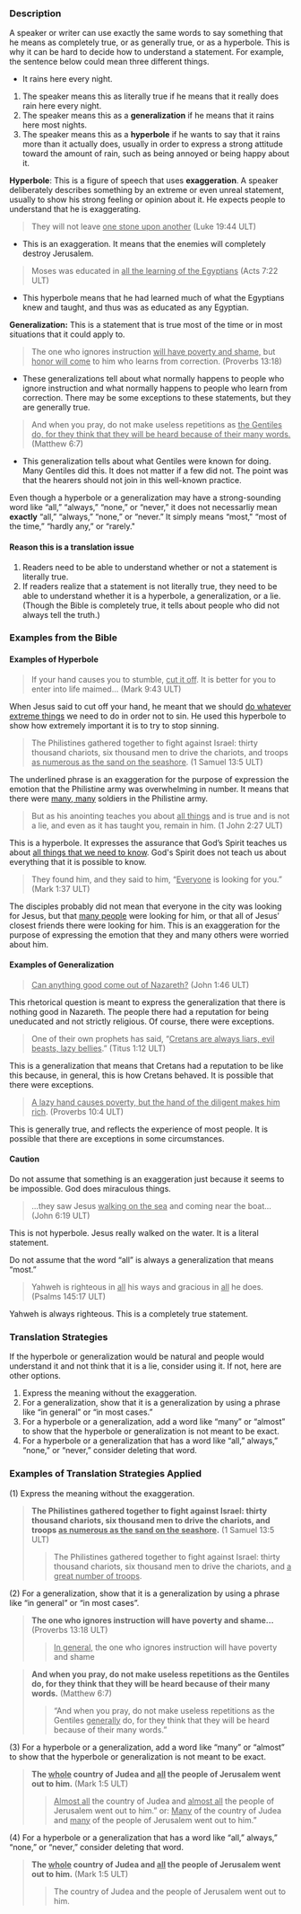 

### Description

A speaker or writer can use exactly the same words to say something that he means as completely true, or as generally true, or as a hyperbole. This is why it can be hard to decide how to understand a statement. For example, the sentence below could mean three different things.

* It rains here every night.

1. The speaker means this as literally true if he means that it really does rain here every night.
1. The speaker means this as a **generalization** if he means that it rains here most nights.
1. The speaker means this as a **hyperbole** if he wants to say that it rains more than it actually does, usually in order to express a strong attitude toward the amount of rain, such as being annoyed or being happy about it.

**Hyperbole**: This is a figure of speech that uses **exaggeration**. A speaker deliberately describes something by an extreme or even unreal statement, usually to show his strong feeling or opinion about it. He expects people to understand that he is exaggerating.

> They will not leave <u>one stone upon another</u> (Luke 19:44 ULT)

* This is an exaggeration. It means that the enemies will completely destroy Jerusalem.

> Moses was educated in <u>all the learning of the Egyptians</u> (Acts 7:22 ULT)

* This hyperbole means that he had learned much of what the Egyptians knew and taught, and thus was as educated as any Egyptian.

**Generalization:** This is a statement that is true most of the time or in most situations that it could apply to.

> The one who ignores instruction <u>will have poverty and shame,</u> 
> but <u>honor will come</u> to him who learns from correction. (Proverbs 13:18)

* These generalizations tell about what normally happens to people who ignore instruction and what normally happens to people who learn from correction. There may be some exceptions to these statements, but they are generally true.

> And when you pray, do not make useless repetitions as <u>the Gentiles do, for they think that they will be heard because of their many words.</u> (Matthew 6:7)

* This generalization tells about what Gentiles were known for doing. Many Gentiles did this. It does not matter if a few did not. The point was that the hearers should not join in this well-known practice.

Even though a hyperbole or a generalization may have a strong-sounding word like “all,” “always,” “none,” or “never,” it does not necessarliy mean **exactly** “all,” “always,” “none,” or “never.” It  simply means “most," “most of the time,” “hardly any,” or “rarely."

#### Reason this is a translation issue

1. Readers need to be able to understand whether or not a statement is literally true.
1. If readers realize that a statement is not literally true, they need to be able to understand whether it is a hyperbole, a generalization, or a lie. (Though the Bible is completely true, it tells about people who did not always tell the truth.)


### Examples from the Bible

#### Examples of Hyperbole

> If your hand causes you to stumble, <u>cut it off</u>. It is better for you to enter into life maimed… (Mark 9:43 ULT)

When Jesus said to cut off your hand, he meant that we should <u>do whatever extreme things</u> we need to do in order not to sin. He used this hyperbole to show how extremely important it is to try to stop sinning.

> The Philistines gathered together to fight against Israel: thirty thousand chariots, six thousand men to drive the chariots, and troops <u>as numerous as the sand on the seashore</u>. (1 Samuel 13:5 ULT)

The underlined phrase is an exaggeration for the purpose of expression the emotion that the Philistine army was overwhelming in number. It means that there were <u>many, many</u> soldiers in the Philistine army.

> But as his anointing teaches you about <u>all things</u> and is true and is not a lie, and even as it has taught you, remain in him. (1 John 2:27 ULT)

This is a hyperbole. It expresses the assurance that God’s Spirit teaches us about <u>all things that we need to know</u>. God's Spirit does not teach us about everything that it is possible to know.  

> They found him, and they said to him, “<u>Everyone</u> is looking for you.” (Mark 1:37 ULT)

The disciples probably did not mean that everyone in the city was looking for Jesus, but that <u>many people</u> were looking for him, or that all of Jesus’ closest friends there were looking for him. This is an exaggeration for the purpose of expressing the emotion that they and many others were worried about him.

#### Examples of Generalization

> <u>Can anything good come out of Nazareth?</u> (John 1:46 ULT)

This rhetorical question is meant to express the generalization that there is nothing good in Nazareth. The people there had a reputation for being uneducated and not strictly religious. Of course, there were exceptions. 

> One of their own prophets has said, “<u>Cretans are always liars, evil beasts, lazy bellies</u>.” (Titus 1:12 ULT)

This is a generalization that means that Cretans had a reputation to be like this because, in general, this is how Cretans behaved. It is possible that there were exceptions. 

> <u>A lazy hand causes poverty, but the hand of the diligent makes him rich</u>. (Proverbs 10:4 ULT) 

This is generally true, and reflects the experience of most people. It is possible that there are exceptions in some circumstances.

#### Caution

Do not assume that something is an exaggeration just because it seems to be impossible. God does miraculous things.
> …they saw Jesus <u>walking on the sea</u> and coming near the boat… (John 6:19 ULT)

This is not hyperbole. Jesus really walked on the water. It is a literal statement.

Do not assume that the word “all” is always a generalization that means “most.”

> Yahweh is righteous in <u>all</u> his ways
> and gracious in <u>all</u> he does. (Psalms 145:17 ULT)

Yahweh is always righteous. This is a completely true statement.

### Translation Strategies

If the hyperbole or generalization would be natural and people would understand it and not think that it is a lie, consider using it. If not, here are other options.

1. Express the meaning without the exaggeration.
1. For a generalization, show that it is a generalization by using a phrase like “in general” or “in most cases.”
1. For a hyperbole or a generalization, add a word like “many” or “almost” to show that the hyperbole or generalization is not meant to be exact.
1. For a hyperbole or a generalization that has a word like “all,” always,” “none,” or “never,” consider deleting that word.


### Examples of Translation Strategies Applied

(1) Express the meaning without the exaggeration.

> **The Philistines gathered together to fight against Israel: thirty thousand chariots, six thousand men to drive the chariots, and troops <u>as numerous as the sand on the seashore</u>.** (1 Samuel 13:5 ULT)
>> The Philistines gathered together to fight against Israel: thirty thousand chariots, six thousand men to drive the chariots, and <u>a great number of troops</u>.

(2) For a generalization, show that it is a generalization by using a phrase like “in general” or “in most cases”.

> **The one who ignores instruction will have poverty and shame…** (Proverbs 13:18 ULT)
>> <u>In general,</u> the one who ignores instruction will have poverty and shame

> **And when you pray, do not make useless repetitions as the Gentiles do, for they think that they will be heard because of their many words.** (Matthew 6:7)
>> “And when you pray, do not make useless repetitions as the Gentiles <u>generally</u> do, for they think that they will be heard because of their many words.”

(3) For a hyperbole or a generalization, add a word like “many” or “almost” to show that the hyperbole or generalization is not meant to be exact.

> **The <u>whole</u> country of Judea and <u>all</u> the people of Jerusalem went out to him.** (Mark 1:5 ULT)
>> <u>Almost all</u> the country of Judea and <u>almost all</u> the people of Jerusalem went out to him.”
>> or:
>> <u>Many</u> of the country of Judea and <u>many</u> of the people of Jerusalem went out to him.”

(4) For a hyperbole or a generalization that has a word like “all,” always,” “none,” or “never,” consider deleting that word.

> **The <u>whole</u> country of Judea and <u>all</u> the people of Jerusalem went out to him.** (Mark 1:5 ULT)
>> The country of Judea and the people of Jerusalem went out to him.


